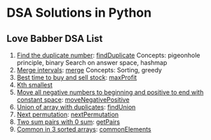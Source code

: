 # DSA Solutions in Python

## Love Babber DSA List

1. [Find the duplicate number](https://leetcode.com/problems/find-the-duplicate-number/description/): [findDuplicate](./lovebabber/test_findDuplicate.py) Concepts: pigeonhole principle, binary Search on answer space, hashmap
2. [Merge intervals](https://leetcode.com/problems/merge-intervals/description/): [merge](./lovebabber/test_mergeIntervals.py) Concepts: Sorting, greedy
3. [Best time to buy and sell stock](https://leetcode.com/problems/best-time-to-buy-and-sell-stock/description/): [maxProfit](./lovebabber/test_maxProfit.py)
4. [Kth smallest](https://www.geeksforgeeks.org/problems/kth-smallest-element5635/1)
5. [Move all negative numbers to beginning and positive to end with constant space](https://www.geeksforgeeks.org/dsa/move-negative-numbers-beginning-positive-end-constant-extra-space/): [moveNegativePositive](./lovebabber/test_moveNegativePositive.py)
6. [Union of array with duplicates](https://www.geeksforgeeks.org/problems/union-of-two-arrays3538/1): [findUnion](./lovebabber/test_findUnion.py)
7. [Next permutation](https://leetcode.com/problems/next-permutation/description/): [nextPermutation](./lovebabber/test_nextPermutation.py)
8. [Two sum pairs with 0 sum](https://www.geeksforgeeks.org/problems/count-pairs-with-given-sum5022/1): [getPairs](./lovebabber/test_getPairs.py)
9. [Common in 3 sorted arrays](https://www.geeksforgeeks.org/problems/common-elements1132/1): [commonElements]()